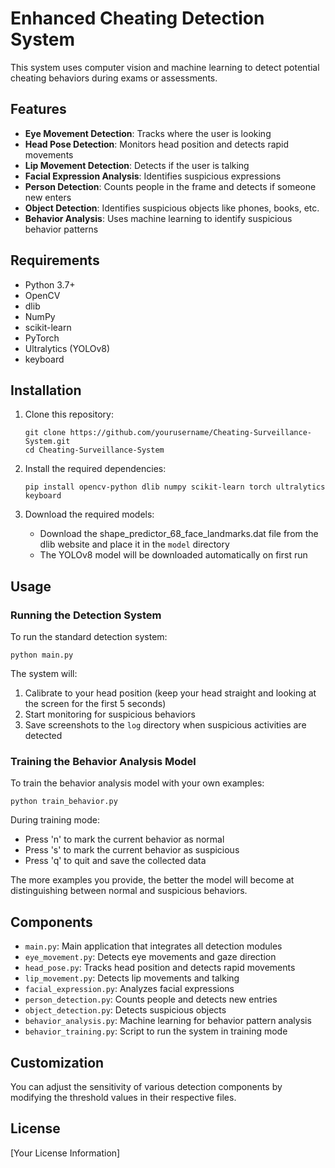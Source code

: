 # Enhanced Cheating Detection System

This system uses computer vision and machine learning to detect potential cheating behaviors during exams or assessments.

## Features

- **Eye Movement Detection**: Tracks where the user is looking
- **Head Pose Detection**: Monitors head position and detects rapid movements
- **Lip Movement Detection**: Detects if the user is talking
- **Facial Expression Analysis**: Identifies suspicious expressions
- **Person Detection**: Counts people in the frame and detects if someone new enters
- **Object Detection**: Identifies suspicious objects like phones, books, etc.
- **Behavior Analysis**: Uses machine learning to identify suspicious behavior patterns

## Requirements

- Python 3.7+
- OpenCV
- dlib
- NumPy
- scikit-learn
- PyTorch
- Ultralytics (YOLOv8)
- keyboard

## Installation

1. Clone this repository:
   ```
   git clone https://github.com/yourusername/Cheating-Surveillance-System.git
   cd Cheating-Surveillance-System
   ```

2. Install the required dependencies:
   ```
   pip install opencv-python dlib numpy scikit-learn torch ultralytics keyboard
   ```

3. Download the required models:
   - Download the shape_predictor_68_face_landmarks.dat file from the dlib website and place it in the `model` directory
   - The YOLOv8 model will be downloaded automatically on first run

## Usage

### Running the Detection System

To run the standard detection system:

```
python main.py
```

The system will:
1. Calibrate to your head position (keep your head straight and looking at the screen for the first 5 seconds)
2. Start monitoring for suspicious behaviors
3. Save screenshots to the `log` directory when suspicious activities are detected

### Training the Behavior Analysis Model

To train the behavior analysis model with your own examples:

```
python train_behavior.py
```

During training mode:
- Press 'n' to mark the current behavior as normal
- Press 's' to mark the current behavior as suspicious
- Press 'q' to quit and save the collected data

The more examples you provide, the better the model will become at distinguishing between normal and suspicious behaviors.

## Components

- `main.py`: Main application that integrates all detection modules
- `eye_movement.py`: Detects eye movements and gaze direction
- `head_pose.py`: Tracks head position and detects rapid movements
- `lip_movement.py`: Detects lip movements and talking
- `facial_expression.py`: Analyzes facial expressions
- `person_detection.py`: Counts people and detects new entries
- `object_detection.py`: Detects suspicious objects
- `behavior_analysis.py`: Machine learning for behavior pattern analysis
- `behavior_training.py`: Script to run the system in training mode

## Customization

You can adjust the sensitivity of various detection components by modifying the threshold values in their respective files.

## License

[Your License Information]
